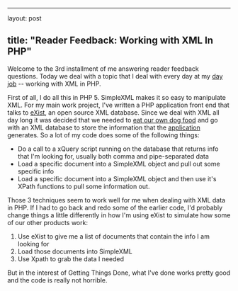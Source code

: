<hr />

<p>layout: post</p>

<h2>title: "Reader Feedback: Working with XML In PHP"</h2>

<p>
Welcome to the 3rd installment of me answering reader feedback questions.  Today we deal with a topic that I deal with every day at my <a href="http://www.xmlteam.com">day job</a> -- working with XML in PHP.</p>

<p>
First of all, I do all this in PHP 5.  SimpleXML makes it so easy to manipulate XML.  For my main work project, I've written a PHP application front end that talks to <a href="http://exist.sourceforge.net">eXist</a>, an open source XML database.  Since we deal with XML all day long it was decided that we needed to <a href="http://en.wikipedia.org/wiki/Eat_one's_own_dog_food">eat our own dog food</a> and go with an XML database to store the information that the <a href="http://sportso.com">application</a> generates.  So a lot of my code does some of the following things:
<ul>
<li>Do a call to a xQuery script running on the database that returns info that I'm looking for, usually both comma and pipe-separated data</li>
<li>Load a specific document into a SimpleXML object and pull out some specific info</li>
<li>Load a specific document into a SimpleXML object and then use it's XPath functions to pull some information out.</li>
</ul>
</p>

<p>
Those 3 techniques seem to work well for me when dealing with XML data in PHP.  If I had to go back and redo some of the earlier code, I'd probably change things a little differently in how I'm using eXist to simulate how some of our other products work:
<ol>
<li>Use eXist to give me a list of documents that contain the info I am looking for</li>
<li>Load those documents into SimpleXML</li>
<li>Use Xpath to grab the data I needed</li>
</ol>
But in the interest of Getting Things Done, what I've done works pretty good and the code is really not horrible.</p>
